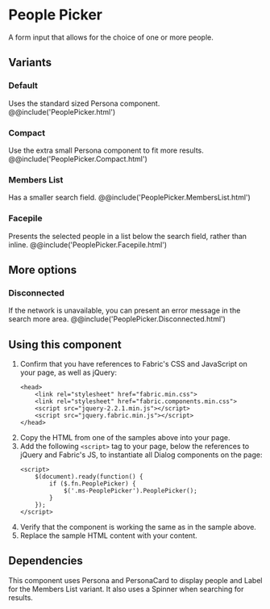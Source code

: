 # People Picker
A form input that allows for the choice of one or more people.

## Variants

### Default
Uses the standard sized Persona component.
@@include('PeoplePicker.html')

### Compact
Use the extra small Persona component to fit more results.
@@include('PeoplePicker.Compact.html')

### Members List
Has a smaller search field.
@@include('PeoplePicker.MembersList.html')

### Facepile
Presents the selected people in a list below the search field, rather than inline.
@@include('PeoplePicker.Facepile.html')

## More options

### Disconnected
If the network is unavailable, you can present an error message in the search more area.
@@include('PeoplePicker.Disconnected.html')

## Using this component
1. Confirm that you have references to Fabric's CSS and JavaScript on your page, as well as jQuery:
    ```
    <head>
        <link rel="stylesheet" href="fabric.min.css">
        <link rel="stylesheet" href="fabric.components.min.css">
        <script src="jquery-2.2.1.min.js"></script>
        <script src="jquery.fabric.min.js"></script>
    </head>
    ```
2. Copy the HTML from one of the samples above into your page.
3. Add the following `<script>` tag to your page, below the references to jQuery and Fabric's JS, to instantiate all Dialog components on the page:
    ```
    <script>
        $(document).ready(function() {
            if ($.fn.PeoplePicker) {
                $('.ms-PeoplePicker').PeoplePicker();
            }
        });
    </script>
    ```
4. Verify that the component is working the same as in the sample above.
5. Replace the sample HTML content with your content.

## Dependencies
This component uses Persona and PersonaCard to display people and Label for the Members List variant. It also uses a Spinner when searching for results.
